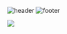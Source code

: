 <!--
**DDDDKo/DDDDKo** is a ✨ _special_ ✨ repository because its `README.md` (this file) appears on your GitHub profile.

Here are some ideas to get you started:

- 🔭 I’m currently working on ...
- 🌱 I’m currently learning ...
- 👯 I’m looking to collaborate on ...
- 🤔 I’m looking for help with ...
- 💬 Ask me about ...
- 📫 How to reach me: ...
- 😄 Pronouns: ...
- ⚡ Fun fact: ...
-->
![header](https://capsule-render.vercel.app/api?type=venom&color=000000&height=200&section=header&text=땅땅꼬&fontSize=30&fontColor=d9e1e8)
![footer](https://capsule-render.vercel.app/api?section=footer)

<a href="https://www.instagram.com/rndox_99" target="_blank"><img src="https://img.shields.io/badge/instagram-E4405F?style=instagram&logo=instagram&logoColor=gray"/></a>
